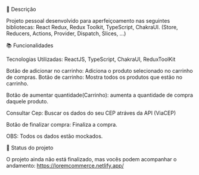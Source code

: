 📝 Descrição

Projeto pessoal desenvolvido para aperfeiçoamento nas seguintes bibliotecas: React Redux, Redux Toolkit, TypeScript, ChakraUI. (Store, Reducers, Actions, Provider, Dispatch, Slices, ...)

📚 Funcionalidades

Tecnologias Utilizadas: ReactJS, TypeScript, ChakraUI, ReduxToolKit

Botão de adicionar no carrinho: Adiciona o produto selecionado no carrinho de compras. Botão de carrinho: Mostra todos os produtos que estão no carrinho. 

Botão de aumentar quantidade(Carrinho): aumenta a quantidade de compra daquele produto. 

Consultar Cep: Buscar os dados do seu CEP atráves da API (ViaCEP)

Botão de finalizar compra: Finaliza a compra.

OBS: Todos os dados estão mockados.

🎯 Status do projeto

O projeto ainda não está finalizado, mas vocês podem acompanhar o andamento: https://loremcommerce.netlify.app/